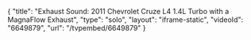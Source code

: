 {
    "title": "Exhaust Sound: 2011 Chevrolet Cruze L4 1.4L Turbo with a MagnaFlow Exhaust",
    "type": "solo",
    "layout": "iframe-static",
    "videoId": "6649879",
    "url": "\/tvpembed\/6649879"
}